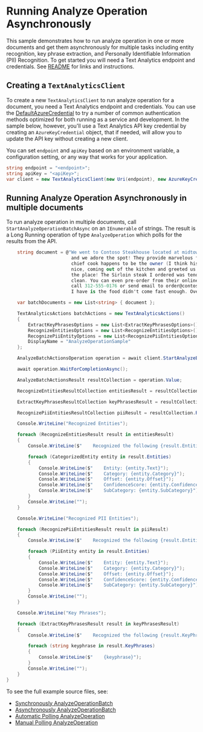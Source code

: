 # Running Analyze Operation Asynchronously
This sample demonstrates how to run analyze operation in one or more documents and get them asynchronously for multiple tasks including entity recognition, key phrase extraction, and Personally Identifiable Information (PII) Recognition. To get started you will need a Text Analytics endpoint and credentials.  See [README][README] for links and instructions.

## Creating a `TextAnalyticsClient`

To create a new `TextAnalyticsClient` to run analyze operation for a document, you need a Text Analytics endpoint and credentials.  You can use the [DefaultAzureCredential][DefaultAzureCredential] to try a number of common authentication methods optimized for both running as a service and development.  In the sample below, however, you'll use a Text Analytics API key credential by creating an `AzureKeyCredential` object, that if needed, will allow you to update the API key without creating a new client.

You can set `endpoint` and `apiKey` based on an environment variable, a configuration setting, or any way that works for your application.

```C# Snippet:CreateTextAnalyticsClient
string endpoint = "<endpoint>";
string apiKey = "<apiKey>";
var client = new TextAnalyticsClient(new Uri(endpoint), new AzureKeyCredential(apiKey));
```

## Running Analyze Operation Asynchronously in multiple documents

To run analyze operation in multiple documents, call `StartAnalyzeOperationBatchAsync` on an `IEnumerable` of strings.  The result is a Long Running operation of type `AnalyzeOperation` which polls for the results from the API.

```C# Snippet:AnalyzeOperationBatchConvenience
    string document = @"We went to Contoso Steakhouse located at midtown NYC last week for a dinner party, 
                        and we adore the spot! They provide marvelous food and they have a great menu. The
                        chief cook happens to be the owner (I think his name is John Doe) and he is super 
                        nice, coming out of the kitchen and greeted us all. We enjoyed very much dining in 
                        the place! The Sirloin steak I ordered was tender and juicy, and the place was impeccably
                        clean. You can even pre-order from their online menu at www.contososteakhouse.com, 
                        call 312-555-0176 or send email to order@contososteakhouse.com! The only complaint 
                        I have is the food didn't come fast enough. Overall I highly recommend it!";

    var batchDocuments = new List<string> { document };

    TextAnalyticsActions batchActions = new TextAnalyticsActions()
    {
        ExtractKeyPhrasesOptions = new List<ExtractKeyPhrasesOptions>() { new ExtractKeyPhrasesOptions() },
        RecognizeEntitiesOptions = new List<RecognizeEntitiesOptions>() { new RecognizeEntitiesOptions() },
        RecognizePiiEntityOptions = new List<RecognizePiiEntitiesOptions>() { new RecognizePiiEntitiesOptions() },
        DisplayName = "AnalyzeOperationSample"
    };

    AnalyzeBatchActionsOperation operation = await client.StartAnalyzeBatchActionsAsync(batchDocuments, batchActions);

    await operation.WaitForCompletionAsync();

    AnalyzeBatchActionsResult resultCollection = operation.Value;

    RecognizeEntitiesResultCollection entitiesResult = resultCollection.RecognizeEntitiesActionResults.Results[0];

    ExtractKeyPhrasesResultCollection keyPhrasesResult = resultCollection.ExtractKeyPhrasesActionResults.Results[0];

    RecognizePiiEntitiesResultCollection piiResult = resultCollection.RecognizePiiEntitiesActionResults.Results[0];

    Console.WriteLine("Recognized Entities");

    foreach (RecognizeEntitiesResult result in entitiesResult)
    {
        Console.WriteLine($"    Recognized the following {result.Entities.Count} entities:");

        foreach (CategorizedEntity entity in result.Entities)
        {
            Console.WriteLine($"    Entity: {entity.Text}");
            Console.WriteLine($"    Category: {entity.Category}");
            Console.WriteLine($"    Offset: {entity.Offset}");
            Console.WriteLine($"    ConfidenceScore: {entity.ConfidenceScore}");
            Console.WriteLine($"    SubCategory: {entity.SubCategory}");
        }
        Console.WriteLine("");
    }

    Console.WriteLine("Recognized PII Entities");

    foreach (RecognizePiiEntitiesResult result in piiResult)
    {
        Console.WriteLine($"    Recognized the following {result.Entities.Count} PII entities:");

        foreach (PiiEntity entity in result.Entities)
        {
            Console.WriteLine($"    Entity: {entity.Text}");
            Console.WriteLine($"    Category: {entity.Category}");
            Console.WriteLine($"    Offset: {entity.Offset}");
            Console.WriteLine($"    ConfidenceScore: {entity.ConfidenceScore}");
            Console.WriteLine($"    SubCategory: {entity.SubCategory}");
        }
        Console.WriteLine("");
    }

    Console.WriteLine("Key Phrases");

    foreach (ExtractKeyPhrasesResult result in keyPhrasesResult)
    {
        Console.WriteLine($"    Recognized the following {result.KeyPhrases.Count} Keyphrases:");

        foreach (string keyphrase in result.KeyPhrases)
        {
            Console.WriteLine($"    {keyphrase}");
        }
        Console.WriteLine("");
    }
}
```

To see the full example source files, see:

* [Synchronously AnalyzeOperationBatch ](https://github.com/Azure/azure-sdk-for-net/blob/master/sdk/textanalytics/Azure.AI.TextAnalytics/tests/samples/Sample_AnalyzeOperation.cs)
* [Asynchronously AnalyzeOperationBatch ](https://github.com/Azure/azure-sdk-for-net/blob/master/sdk/textanalytics/Azure.AI.TextAnalytics/tests/samples/Sample_AnalyzeOperationAsync.cs)
* [Automatic Polling AnalyzeOperation ](https://github.com/Azure/azure-sdk-for-net/blob/master/sdk/textanalytics/Azure.AI.TextAnalytics/tests/samples/Sample_AnalyzeOperationAsync_AutomaticPolling.cs)
* [Manual Polling AnalyzeOperation ](https://github.com/Azure/azure-sdk-for-net/blob/master/sdk/textanalytics/Azure.AI.TextAnalytics/tests/samples/Sample_AnalyzeOperationAsync_ManualPolling.cs)

[DefaultAzureCredential]: https://github.com/Azure/azure-sdk-for-net/blob/master/sdk/identity/Azure.Identity/README.md
[README]: https://github.com/Azure/azure-sdk-for-net/blob/master/sdk/textanalytics/Azure.AI.TextAnalytics/README.md